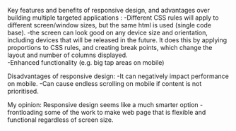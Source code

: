 Key features and benefits of responsive design, and advantages over building multiple targeted applications
:
-Different CSS rules will apply to different screen/window sizes, but the same html is used (single code base).
-the screen can look good on any device size and orientation, including devices that will be released in the future. It does this by applying proportions to CSS rules, and creating break points, which change the layout and number of columns displayed.  
-Enhanced functionality (e.g. big tap areas on mobile)

Disadvantages of responsive design:
-It can negatively impact performance on mobile.
-Can cause endless scrolling on mobile if content is not prioritised. 

My opinion:
Responsive design seems like a much smarter option - frontloading some of the work to make web page that is flexible and functional regardless of screen size.
